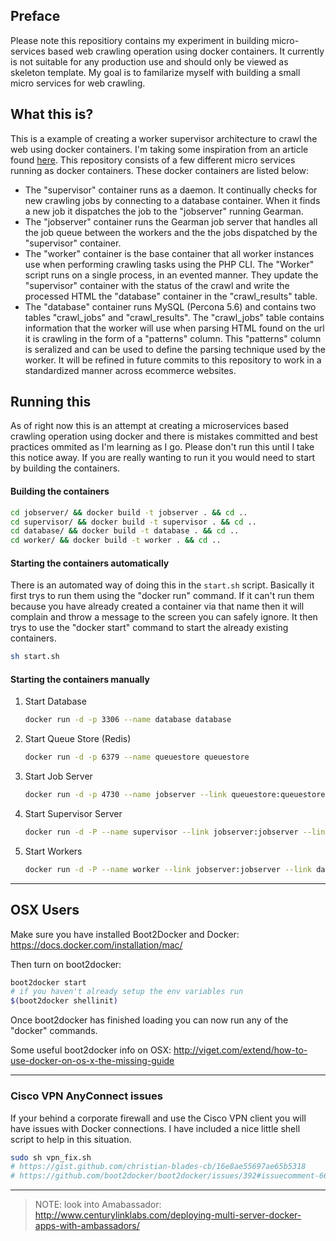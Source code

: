 ## Preface
Please note this repositiory contains my experiment in building micro-services based web crawling operation using docker containers. It currently is not suitable for any production use and should only be viewed as skeleton template. My goal is to familarize myself with building a small micro services for web crawling.

## What this is?
This is a example of creating a worker supervisor architecture to crawl the web using docker containers. I'm taking some inspiration from an article found [here](http://blog.semantics3.com/how-we-built-our-almost-distributed-web-crawler/). This repository consists of a few different micro services running as docker containers. These docker containers are listed below:

* The "supervisor" container runs as a daemon. It continually checks for new crawling jobs by connecting to a database container. When it finds a new job it dispatches the job to the "jobserver" running Gearman.
* The "jobserver" container runs the Gearman job server that handles all the job queue between the workers and the the jobs dispatched by the "supervisor" container.
* The "worker" container is the base container that all worker instances use when performing crawling tasks using the PHP CLI. The "Worker" script runs on a single process, in an evented manner. They update the "supervisor" container with the status of the crawl and write the processed HTML the "database" container in the "crawl_results" table. 
* The "database" container runs MySQL (Percona 5.6) and contains two tables "crawl_jobs" and "crawl_results". The "crawl_jobs" table contains information that the worker will use when parsing HTML found on the url it is crawling in the form of a "patterns" column. This "patterns" column is seralized and can be used to define the parsing technique used by the worker. It will be refined in future commits to this repository to work in a standardized manner across ecommerce websites.

## Running this
As of right now this is an attempt at creating a microservices based crawling operation using docker and there is mistakes committed and best practices ommited as I'm learning as I go. Please don't run this until I take this notice away. If you are really wanting to run it you would need to start by building the containers.

#### Building the containers
```sh
cd jobserver/ && docker build -t jobserver . && cd ..
cd supervisor/ && docker build -t supervisor . && cd ..
cd database/ && docker build -t database . && cd ..
cd worker/ && docker build -t worker . && cd ..
```

#### Starting the containers automatically

There is an automated way of doing this in the `start.sh` script. Basically it first trys to run them using the "docker run" command. If it can't run them because you have already created a container via that name then it will complain and throw a message to the screen you can safely ignore. It then trys to use the "docker start" command to start the already existing containers.
```sh
sh start.sh
```

#### Starting the containers manually
1. Start Database

	```sh
	docker run -d -p 3306 --name database database
	```
2. Start Queue Store (Redis)

	```sh
	docker run -d -p 6379 --name queuestore queuestore
	```
3. Start Job Server

	```sh
	docker run -d -p 4730 --name jobserver --link queuestore:queuestore jobserver 
 	```
4. Start Supervisor Server

	```sh
	docker run -d -P --name supervisor --link jobserver:jobserver --link database:database --link queuestore:queuestore supervisor
	```
5. Start Workers

	```sh
	docker run -d -P --name worker --link jobserver:jobserver --link database:database worker
	```


-----------------

## OSX Users
Make sure you have installed Boot2Docker and Docker:
https://docs.docker.com/installation/mac/

Then turn on boot2docker:
```sh
boot2docker start
# if you haven't already setup the env variables run
$(boot2docker shellinit)
```
Once boot2docker has finished loading you can now run any of the "docker" commands.


Some useful boot2docker info on OSX:
http://viget.com/extend/how-to-use-docker-on-os-x-the-missing-guide

-----------------

### Cisco VPN AnyConnect issues
If your behind a corporate firewall and use the Cisco VPN client you will have issues with Docker connections. I have included a nice little shell script to help in this situation.

```sh
sudo sh vpn_fix.sh
# https://gist.github.com/christian-blades-cb/16e8ae55697ae65b5318
# https://github.com/boot2docker/boot2docker/issues/392#issuecomment-66694197
```

-----------------


> NOTE: look into Amabassador:
http://www.centurylinklabs.com/deploying-multi-server-docker-apps-with-ambassadors/
